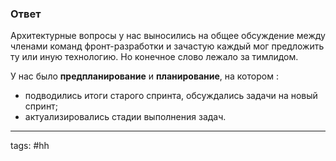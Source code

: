 ### Ответ

Архитектурные вопросы у нас выносились на общее обсуждение между членами команд фронт-разработки и зачастую каждый мог предложить ту или иную технологию. Но конечное слово лежало за тимлидом.

У нас было **предпланирование** и **планирование**, на котором :
* подводились итоги старого спринта, обсуждались задачи на новый спринт;
* актуализировались стадии выполнения задач.

___
tags: #hh